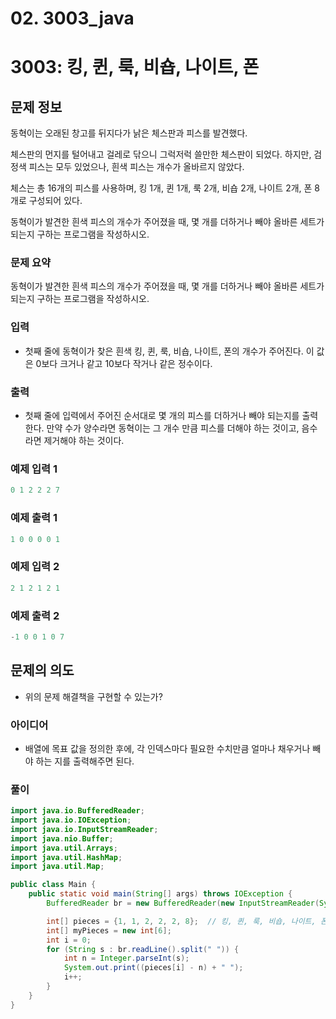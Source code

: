 # 02. 3003_java

# 3003: **킹, 퀸, 룩, 비숍, 나이트, 폰**

## 문제 정보

동혁이는 오래된 창고를 뒤지다가 낡은 체스판과 피스를 발견했다.

체스판의 먼지를 털어내고 걸레로 닦으니 그럭저럭 쓸만한 체스판이 되었다. 하지만, 검정색 피스는 모두 있었으나, 흰색 피스는 개수가 올바르지 않았다.

체스는 총 16개의 피스를 사용하며, 킹 1개, 퀸 1개, 룩 2개, 비숍 2개, 나이트 2개, 폰 8개로 구성되어 있다.

동혁이가 발견한 흰색 피스의 개수가 주어졌을 때, 몇 개를 더하거나 빼야 올바른 세트가 되는지 구하는 프로그램을 작성하시오.

### 문제 요약

동혁이가 발견한 흰색 피스의 개수가 주어졌을 때, 몇 개를 더하거나 빼야 올바른 세트가 되는지 구하는 프로그램을 작성하시오.

### 입력

- 첫째 줄에 동혁이가 찾은 흰색 킹, 퀸, 룩, 비숍, 나이트, 폰의 개수가 주어진다. 이 값은 0보다 크거나 같고 10보다 작거나 같은 정수이다.

### 출력

- 첫째 줄에 입력에서 주어진 순서대로 몇 개의 피스를 더하거나 빼야 되는지를 출력한다. 만약 수가 양수라면 동혁이는 그 개수 만큼 피스를 더해야 하는 것이고, 음수라면 제거해야 하는 것이다.

### 예제 입력 1

```java
0 1 2 2 2 7
```

### 예제 출력 1

```java
1 0 0 0 0 1
```

### 예제 입력 2

```java
2 1 2 1 2 1
```

### 예제 출력 2

```java
-1 0 0 1 0 7
```

## 문제의 의도

- 위의 문제 해결책을 구현할 수 있는가?

### 아이디어

- 배열에 목표 값을 정의한 후에, 각 인덱스마다 필요한 수치만큼 얼마나 채우거나 빼야 하는 지를 출력해주면 된다.

### 풀이

```java
import java.io.BufferedReader;
import java.io.IOException;
import java.io.InputStreamReader;
import java.nio.Buffer;
import java.util.Arrays;
import java.util.HashMap;
import java.util.Map;

public class Main {
    public static void main(String[] args) throws IOException {
        BufferedReader br = new BufferedReader(new InputStreamReader(System.in));

        int[] pieces = {1, 1, 2, 2, 2, 8};  // 킹, 퀸, 룩, 비숍, 나이트, 폰
        int[] myPieces = new int[6];
        int i = 0;
        for (String s : br.readLine().split(" ")) {
            int n = Integer.parseInt(s);
            System.out.print((pieces[i] - n) + " ");
            i++;
        }
    }
}
```